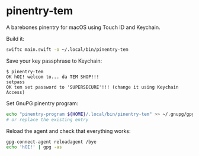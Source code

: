 # pinentry-tem

A barebones pinentry for macOS using Touch ID and Keychain.

Build it:
```sh
swiftc main.swift -o ~/.local/bin/pinentry-tem
```

Save your key passphrase to Keychain:
```
$ pinentry-tem
OK hOI! welcom to... da TEM SHOP!!!
setpass
OK tem set password to 'SUPERSECURE'!!! (change it using Keychain Access)
```

Set GnuPG pinentry program:
```sh
echo "pinentry-program ${HOME}/.local/bin/pinentry-tem" >> ~/.gnupg/gpg-agent.conf
# or replace the existing entry
```

Reload the agent and check that everything works:
```sh
gpg-connect-agent reloadagent /bye
echo 'hOI!' | gpg -as
```
